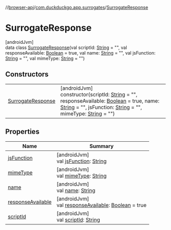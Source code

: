 //[browser-api](../../../index.md)/[com.duckduckgo.app.surrogates](../index.md)/[SurrogateResponse](index.md)

# SurrogateResponse

[androidJvm]\
data class [SurrogateResponse](index.md)(val scriptId: [String](https://kotlinlang.org/api/latest/jvm/stdlib/kotlin/-string/index.html) = &quot;&quot;, val responseAvailable: [Boolean](https://kotlinlang.org/api/latest/jvm/stdlib/kotlin/-boolean/index.html) = true, val name: [String](https://kotlinlang.org/api/latest/jvm/stdlib/kotlin/-string/index.html) = &quot;&quot;, val jsFunction: [String](https://kotlinlang.org/api/latest/jvm/stdlib/kotlin/-string/index.html) = &quot;&quot;, val mimeType: [String](https://kotlinlang.org/api/latest/jvm/stdlib/kotlin/-string/index.html) = &quot;&quot;)

## Constructors

| | |
|---|---|
| [SurrogateResponse](-surrogate-response.md) | [androidJvm]<br>constructor(scriptId: [String](https://kotlinlang.org/api/latest/jvm/stdlib/kotlin/-string/index.html) = &quot;&quot;, responseAvailable: [Boolean](https://kotlinlang.org/api/latest/jvm/stdlib/kotlin/-boolean/index.html) = true, name: [String](https://kotlinlang.org/api/latest/jvm/stdlib/kotlin/-string/index.html) = &quot;&quot;, jsFunction: [String](https://kotlinlang.org/api/latest/jvm/stdlib/kotlin/-string/index.html) = &quot;&quot;, mimeType: [String](https://kotlinlang.org/api/latest/jvm/stdlib/kotlin/-string/index.html) = &quot;&quot;) |

## Properties

| Name | Summary |
|---|---|
| [jsFunction](js-function.md) | [androidJvm]<br>val [jsFunction](js-function.md): [String](https://kotlinlang.org/api/latest/jvm/stdlib/kotlin/-string/index.html) |
| [mimeType](mime-type.md) | [androidJvm]<br>val [mimeType](mime-type.md): [String](https://kotlinlang.org/api/latest/jvm/stdlib/kotlin/-string/index.html) |
| [name](name.md) | [androidJvm]<br>val [name](name.md): [String](https://kotlinlang.org/api/latest/jvm/stdlib/kotlin/-string/index.html) |
| [responseAvailable](response-available.md) | [androidJvm]<br>val [responseAvailable](response-available.md): [Boolean](https://kotlinlang.org/api/latest/jvm/stdlib/kotlin/-boolean/index.html) = true |
| [scriptId](script-id.md) | [androidJvm]<br>val [scriptId](script-id.md): [String](https://kotlinlang.org/api/latest/jvm/stdlib/kotlin/-string/index.html) |

